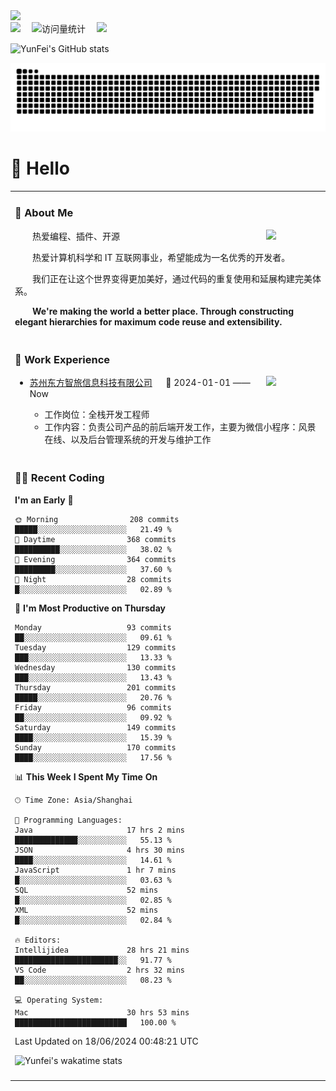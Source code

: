   <!-- dynamic typing effect 动态打字效果 -->
  <div>
    <a href="http://yunfei.plus">
      <img src="https://readme-typing-svg.demolab.com?font=Fira+Code&pause=1000&width=435&lines=console.log(%22Hello%2C%20World%22);祝您今天愉快!&center=true&size=27" />
    </a>
  </div>

  <div>
    <a href="http://yunfei.plus/"><img src="https://img.shields.io/badge/Website-博客-8c36db" /></a>&emsp;
    <!-- visitor -->
    <img src="https://komarev.com/ghpvc/?username=yunfeidog&label=Views&color=orange&style=flat" alt="访问量统计" />&emsp;
    <!-- wakatime -->    
    <a href="https://wakatime.com/@yunfeidog"><img src="https://wakatime.com/badge/user/42d0678c-368b-448b-9a77-5d21c5b55352.svg" /></a>
  </div>

![YunFei's GitHub stats](https://github-readme-stats.vercel.app/api?username=yunfeidog)

![snake](./dist/github-contribution-grid-snake.svg)

#  🙋 Hello

<table>


<tr><td>

### 🤺 About Me

<img align="right" width="88" src="https://cdn.jsdelivr.net/gh/yunfeidog/yunfeidog/assets/images/jobs.png" />

<p>&emsp;&emsp;热爱编程、插件、开源</p>
<p>&emsp;&emsp;热爱计算机科学和 IT 互联网事业，希望能成为一名优秀的开发者。</p>
<p>&emsp;&emsp;我们正在让这个世界变得更加美好，通过代码的重复使用和延展构建完美体系。</p>
<p>&emsp;&emsp;<strong>We're making the world a better place. Through constructing elegant hierarchies for maximum code reuse and extensibility.</strong></p>

</td></tr> 

<tr><td>

### 🏢 Work Experience

<img align="right" width="88" src="https://cdn.jsdelivr.net/gh/yunfeidog/yunfeidog/assets/images/yuanze.png" />

- [苏州东方智旅信息科技有限公司](http://www.leyoobao.com/) &emsp; 📌 2024-01-01 —— Now

    - 工作岗位：全栈开发工程师
    - 工作内容：负责公司产品的前后端开发工作，主要为微信小程序：风景在线、以及后台管理系统的开发与维护工作


</td></tr>

<tr><td>

### 👩‍💻 Recent Coding
<!--START_SECTION:waka-->
**I'm an Early 🐤** 

```text
🌞 Morning                208 commits         █████░░░░░░░░░░░░░░░░░░░░   21.49 % 
🌆 Daytime                368 commits         ██████████░░░░░░░░░░░░░░░   38.02 % 
🌃 Evening                364 commits         █████████░░░░░░░░░░░░░░░░   37.60 % 
🌙 Night                  28 commits          █░░░░░░░░░░░░░░░░░░░░░░░░   02.89 % 
```
📅 **I'm Most Productive on Thursday** 

```text
Monday                   93 commits          ██░░░░░░░░░░░░░░░░░░░░░░░   09.61 % 
Tuesday                  129 commits         ███░░░░░░░░░░░░░░░░░░░░░░   13.33 % 
Wednesday                130 commits         ███░░░░░░░░░░░░░░░░░░░░░░   13.43 % 
Thursday                 201 commits         █████░░░░░░░░░░░░░░░░░░░░   20.76 % 
Friday                   96 commits          ██░░░░░░░░░░░░░░░░░░░░░░░   09.92 % 
Saturday                 149 commits         ████░░░░░░░░░░░░░░░░░░░░░   15.39 % 
Sunday                   170 commits         ████░░░░░░░░░░░░░░░░░░░░░   17.56 % 
```


📊 **This Week I Spent My Time On** 

```text
🕑︎ Time Zone: Asia/Shanghai

💬 Programming Languages: 
Java                     17 hrs 2 mins       ██████████████░░░░░░░░░░░   55.13 % 
JSON                     4 hrs 30 mins       ████░░░░░░░░░░░░░░░░░░░░░   14.61 % 
JavaScript               1 hr 7 mins         █░░░░░░░░░░░░░░░░░░░░░░░░   03.63 % 
SQL                      52 mins             █░░░░░░░░░░░░░░░░░░░░░░░░   02.85 % 
XML                      52 mins             █░░░░░░░░░░░░░░░░░░░░░░░░   02.84 % 

🔥 Editors: 
Intellijidea             28 hrs 21 mins      ███████████████████████░░   91.77 % 
VS Code                  2 hrs 32 mins       ██░░░░░░░░░░░░░░░░░░░░░░░   08.23 % 

💻 Operating System: 
Mac                      30 hrs 53 mins      █████████████████████████   100.00 % 
```


 Last Updated on 18/06/2024 00:48:21 UTC
<!--END_SECTION:waka-->

![Yunfei's wakatime stats](https://github-readme-stats.vercel.app/api/wakatime?username=yunfeidog)

</td></tr>




<tr><td>

